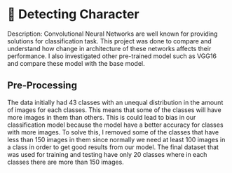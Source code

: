 # 🤖 Detecting Character
Description: Convolutional Neural Networks are well known for providing solutions for classification task. This project was done to compare and understand how change in architecture of these networks affects their performance. I also investigated other pre-trained model such as VGG16 and compare these model with the base model.

## Pre-Processing
The data initially had 43 classes with an unequal distribution in the amount of images for each classes. This means that some of the classes will have more images in them than others. This is could lead to bias in our classification model because the model have a better accuracy for classes with more images. To solve this, I removed some of the classes that have less than 150 images in them since normally we need at least 100 images in a class in order to get good results from our model. The final dataset that was used for training and testing have only 20 classes where in each classes there are more than 150 images.
